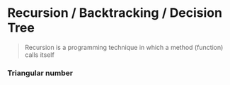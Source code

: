 # Recursion / Backtracking / Decision Tree

> Recursion is a programming technique in which a method (function) calls itself

### Triangular number

